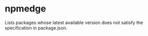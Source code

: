 # npmedge

Lists packages whose latest available version does not satisfy the specification in package.json.
